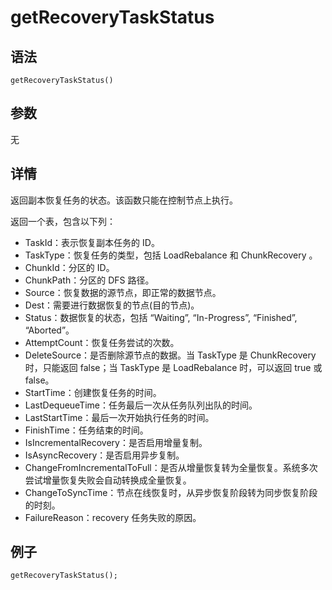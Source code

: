 # getRecoveryTaskStatus

## 语法

`getRecoveryTaskStatus()`

## 参数

无

## 详情

返回副本恢复任务的状态。该函数只能在控制节点上执行。

返回一个表，包含以下列：

* TaskId：表示恢复副本任务的 ID。
* TaskType：恢复任务的类型，包括 LoadRebalance 和 ChunkRecovery 。
* ChunkId：分区的 ID。
* ChunkPath：分区的 DFS 路径。
* Source：恢复数据的源节点，即正常的数据节点。
* Dest：需要进行数据恢复的节点(目的节点)。
* Status：数据恢复的状态，包括 “Waiting”, “In-Progress”, “Finished”, “Aborted”。
* AttemptCount：恢复任务尝试的次数。
* DeleteSource：是否删除源节点的数据。当 TaskType 是 ChunkRecovery 时，只能返回 false；当 TaskType 是
  LoadRebalance 时，可以返回 true 或 false。
* StartTime：创建恢复任务的时间。
* LastDequeueTime：任务最后一次从任务队列出队的时间。
* LastStartTime：最后一次开始执行任务的时间。
* FinishTime：任务结束的时间。
* IsIncrementalRecovery：是否启用增量复制。
* IsAsyncRecovery：是否启用异步复制。
* ChangeFromIncrementalToFull：是否从增量恢复转为全量恢复。系统多次尝试增量恢复失败会自动转换成全量恢复。
* ChangeToSyncTime：节点在线恢复时，从异步恢复阶段转为同步恢复阶段的时刻。
* FailureReason：recovery 任务失败的原因。

## 例子

```
getRecoveryTaskStatus();
```

